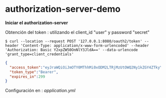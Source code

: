 # authorization-server-demo

**Iniciar el authorization-server**

Obtención del token : utilizando el client_id "user" y password "secret"

```
$ curl --location --request POST '127.0.0.1:8080/oauth2/token' --header 'Content-Type: application/x-www-form-urlencoded' --header 'Authorization: Basic Y2xpZW50OnNlY3JldA==' --data-urlencode 'grant_type=client_credentials'
```
```json
{
  "access_token":"eyJraWQiOiJmOTY0MThhMi0xODM2LTRjMzUtOWQ2Ny1kZGY4ZTkyYWQ3MWQiLCJhbGciOiJSUzI1NiJ9.eyJzdWIiOiJjbGllbnQiLCJhdWQiOiJjbGllbnQiLCJuYmYiOjE3MTgwMzQxOTUsImlzcyI6Imh0dHA6Ly8xMjcuMC4wLjE6ODA4MCIsImV4cCI6MTcxODAzNDQ5NSwiaWF0IjoxNzE4MDM0MTk1fQ.GqS7rWnEuEfGiRwyP8v_Dl69JRUI74RFf7wNspph8QNFs17EyG3u-GzK7PAIXlf_ptw6teA0SRhqTHA93NNLTirCiSDECVnAiAtSn3xYVDSD_wphkAEcJJ5qPbC6MLstv3VRrSzWEZoUpfnYAFflMm-y_LAhvrE038LaMVL4_Y8XpO0GdgAIVs1YWRCFojRBM83WgM5ADPJtNmuckOdTIEC6vvHd29F5aqIcnlZY3grP2qyhqT0KNeExHpSBYXCbYXTTXyGAtNkT1x7QX85WRoFefYqJQXMM-SpiK2hBDbC5ELTmiQQze_QoijjFLQnl71lXlUi3T7O5aPozsrkqHw",
  "token_type":"Bearer",
  "expires_in":299
}
```
Configuración en : _application.yml_



